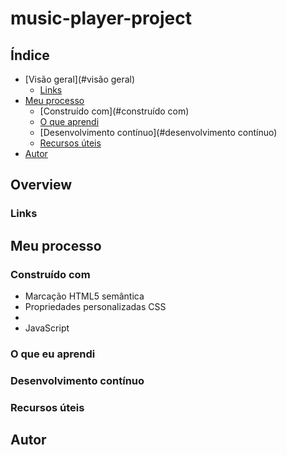 # music-player-project

## Índice

- [Visão geral](#visão geral)
  - [Links](#links)
- [Meu processo](#meu-processo)
  - [Construído com](#construído com)
  - [O que aprendi](#o-que-aprendi)
  - [Desenvolvimento contínuo](#desenvolvimento contínuo)
  - [Recursos úteis](#useful-resources)
- [Autor](#autor)


## Overview
### Links
## Meu processo

### Construído com

- Marcação HTML5 semântica
- Propriedades personalizadas CSS
- 
- JavaScript

### O que eu aprendi

### Desenvolvimento contínuo

### Recursos úteis

## Autor
